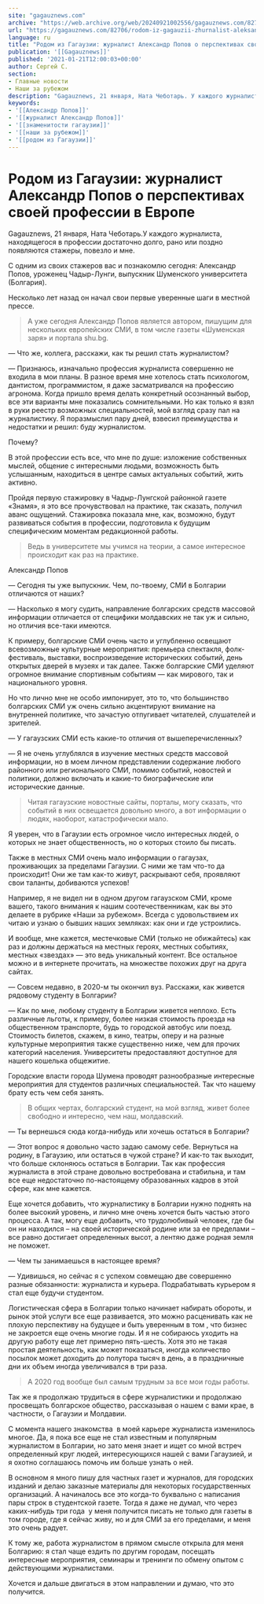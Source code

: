 ```yaml
---
site: "gagauznews.com"
archive: "https://web.archive.org/web/20240921002556/gagauznews.com/82706/rodom-iz-gagauzii-zhurnalist-aleksandr-popov-o-perspektivah-svoej-professii-v-evrope.html"
url: "https://gagauznews.com/82706/rodom-iz-gagauzii-zhurnalist-aleksandr-popov-o-perspektivah-svoej-professii-v-evrope.html"
language: ru
title: "Родом из Гагаузии: журналист Александр Попов о перспективах своей профессии в Европе"
publication: '[[Gagauznews]]'
published: '2021-01-21T12:00:03+00:00'
author: Сергей С.
section:
- Главные новости
- Наши за рубежом
description: "Gagauznews, 21 января, Ната Чеботарь. У каждого журналиста, находящегося в профессии достаточно долго, рано или поздно появляются стажеры, повезло и мне. С одним из своих стажеров вас и познакомлю сегодня: Александр Попов, уроженец Чадыр-Лунги, выпускник Шуменского университета (Болгария). Несколько лет назад он начал свои первые уверенные шаги в местной прессе. А уже сегодня Александр Попов является автором, пишущим для нескольких европейских СМИ, в том числе газеты «Шуменская заря» и портала shu.bg. — Что же, коллега, расскажи, как ты решил стать журналистом? — Признаюсь, изначально профессия журналиста совершенно не входила в мои планы. В разное время мне хотелось стать психологом, дантистом, […]"
keywords:
- '[[Александр Попов]]'
- '[[журналист Александр Попов]]'
- '[[знаменитости гагаузии]]'
- '[[наши за рубежом]]'
- '[[родом из Гагаузии]]'
---
```


# Родом из Гагаузии: журналист Александр Попов о перспективах своей профессии в Европе

Gagauznews, 21 января, Ната Чеботарь.У каждого журналиста, находящегося в профессии достаточно долго, рано или поздно появляются стажеры, повезло и мне.

С одним из своих стажеров вас и познакомлю сегодня: Александр Попов, уроженец Чадыр-Лунги, выпускник Шуменского университета (Болгария).

Несколько лет назад он начал свои первые уверенные шаги в местной прессе.

> А уже сегодня Александр Попов является автором, пишущим для нескольких европейских СМИ, в том числе газеты «Шуменская заря» и портала shu.bg.

— Что же, коллега, расскажи, как ты решил стать журналистом?

— Признаюсь, изначально профессия журналиста совершенно не входила в мои планы. В разное время мне хотелось стать психологом, дантистом, программистом, я даже засматривался на профессию агронома. Когда пришло время делать конкретный осознанный выбор, все эти варианты мне показались сомнительными. Но как только я взял в руки реестр возможных специальностей, мой взгляд сразу пал на журналистику. Я поразмыслил пару дней, взвесил преимущества и недостатки и решил: буду журналистом.

Почему?

В этой профессии есть все, что мне по душе: изложение собственных мыслей, общение с интересными людьми, возможность быть услышанным, находиться в центре самых актуальных событий, жить активно.

Пройдя первую стажировку в Чадыр-Лунгской районной газете «Знамя», я это все прочувствовал на практике, так сказать, получил аванс ощущений. Стажировка показала мне, как, возможно, будут развиваться события в профессии, подготовила к будущим специфическим моментам редакционной работы.

> Ведь в университете мы учимся на теории, а самое интересное происходит как раз на практике.

Александр Попов

— Сегодня ты уже выпускник. Чем, по-твоему, СМИ в Болгарии отличаются от наших?

— Насколько я могу судить, направление болгарских средств массовой информации отличается от специфики молдавских не так уж и сильно, но отличия все-таки имеются.

К примеру, болгарские СМИ очень часто и углубленно освещают всевозможные культурные мероприятия: премьера спектакля, фолк-фестиваль, выставки, воспроизведение исторических событий, день открытых дверей в музеях и так далее. Также болгарские СМИ уделяют огромное внимание спортивным событиям — как мирового, так и национального уровня.

Но что лично мне не особо импонирует, это то, что большинство болгарских СМИ уж очень сильно акцентируют внимание на внутренней политике, что зачастую отпугивает читателей, слушателей и зрителей.

— У гагаузских СМИ есть какие-то отличия от вышеперечисленных?

— Я не очень углублялся в изучение местных средств массовой информации, но в моем личном представлении содержание любого районного или регионального СМИ, помимо событий, новостей и политики, должно включать и какие-то биографические или исторические данные.

> Читая гагаузские новостные сайты, порталы, могу сказать, что событий в них освещается довольно много, а вот информации о людях, наоборот, катастрофически мало.

Я уверен, что в Гагаузии есть огромное число интересных людей, о которых не знает общественность, но о которых стоило бы писать.

Также в местных СМИ очень мало информации о гагаузах, проживающих за пределами Гагаузии. С ними же там что-то да происходит! Они же там как-то живут, раскрывают себя, проявляют свои таланты, добиваются успехов!

Например, я не видел ни в одном другом гагаузском СМИ, кроме вашего, такого внимания к нашим соотечественникам, как вы это делаете в рубрике «Наши за рубежом». Всегда с удовольствием их читаю и узнаю о бывших наших земляках: как они и где устроились.

И вообще, мне кажется, местечковые СМИ (только не обижайтесь) как раз и должны держаться на местных героях, местных событиях, местных «звездах» — это ведь уникальный контент. Все остальное можно и в интернете прочитать, на множестве похожих друг на друга сайтах.

— Совсем недавно, в 2020-м ты окончил вуз. Расскажи, как живется рядовому студенту в Болгарии?

— Как по мне, любому студенту в Болгарии живется неплохо. Есть различные льготы, к примеру, более низкая стоимость проезда на общественном транспорте, будь то городской автобус или поезд. Стоимость билетов, скажем, в кино, театры, оперу и на разные культурные мероприятия также существенно ниже, чем для прочих категорий населения. Университеты предоставляют доступное для нашего кошелька общежитие.

Городские власти города Шумена проводят разнообразные интересные мероприятия для студентов различных специальностей. Так что нашему брату есть чем себя занять.

> В общих чертах, болгарский студент, на мой взгляд, живет более свободно и интересно, чем наш, молдавский.

— Ты вернешься сюда когда-нибудь или хочешь остаться в Болгарии?

— Этот вопрос я довольно часто задаю самому себе. Вернуться на родину, в Гагаузию, или остаться в чужой стране? И как-то так выходит, что больше склоняюсь остаться в Болгарии. Так как профессия журналиста в этой стране довольно востребована и стабильна, и там все еще недостаточно по-настоящему образованных кадров в этой сфере, как мне кажется.

Еще хочется добавить, что журналистику в Болгарии нужно поднять на более высокий уровень, и лично мне очень хочется быть частью этого процесса. А так, могу еще добавить, что трудолюбивый человек, где бы он ни находился – на своей исторической родине или за ее пределами – все равно достигает определенных высот, а лентяю даже родная земля не поможет.

— Чем ты занимаешься в настоящее время?

— Удивишься, но сейчас я с успехом совмещаю две совершенно разные обязанности: журналиста и курьера. Подрабатывать курьером я стал еще будучи студентом.

Логистическая сфера в Болгарии только начинает набирать обороты, и рынок этой услуги все еще развивается, это можно расценивать как не плохую перспективу на будущее и быть уверенным в том , что бизнес не закроется еще очень многие годы. И я не собираюсь уходить на другую работу еще лет примерно пять-шесть. Хотя это не такая простая деятельность, как может показаться, иногда количество посылок может доходить до полутора тысяч в день, а в праздничные дни их объем иногда увеличивался в три раза.

> А 2020 год вообще был самым трудным за все мои годы работы.

Так же я продолжаю трудиться в сфере журналистики и продолжаю просвещать болгарское общество, рассказывая о нашем с вами крае, в частности, о Гагаузии и Молдавии.

С момента нашего знакомства  в моей карьере журналиста изменилось многое. Да, я пока все еще не стал известным и популярным журналистом в Болгарии, но зато меня знает и ищет со мной встреч определенный круг людей, интересующихся нашей с вами Гагаузией, и я охотно соглашаюсь помочь им больше узнать о ней.

В основном я много пишу для частных газет и журналов, для городских изданий и делаю заказные материалы для некоторых государственных организаций. А начиналось все это когда-то буквально с написания пары строк в студентской газете. Тогда я даже не думал, что через каких-нибудь три года  у меня получится писать не только для газеты в том городе, где я сейчас живу, но и для СМИ за его пределами, и меня это очень радует.

К тому же, работа журналистом в прямом смысле открыла для меня Болгарию: я стал чаще ездить по другим городам, посещать интересные мероприятия, семинары и тренинги по обмену опытом с действующими журналистами.

Хочется и дальше двигаться в этом направлении и думаю, что это получится.